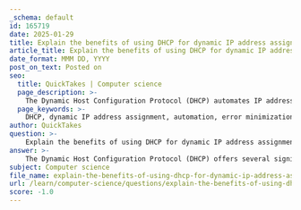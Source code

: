 ```yaml
---
_schema: default
id: 165719
date: 2025-01-29
title: Explain the benefits of using DHCP for dynamic IP address assignment.
article_title: Explain the benefits of using DHCP for dynamic IP address assignment.
date_format: MMM DD, YYYY
post_on_text: Posted on
seo:
  title: QuickTakes | Computer science
  page_description: >-
    The Dynamic Host Configuration Protocol (DHCP) automates IP address assignment, reduces errors, optimizes IP address space usage, simplifies network management, supports mobile devices, configures additional network parameters, and offers scalability for efficient network operations.
  page_keywords: >-
    DHCP, dynamic IP address assignment, automation, error minimization, efficient IP usage, network management, mobile devices, network configuration, scalability, administrative efficiency
author: QuickTakes
question: >-
    Explain the benefits of using DHCP for dynamic IP address assignment.
answer: >-
    The Dynamic Host Configuration Protocol (DHCP) offers several significant benefits for dynamic IP address assignment, which enhance network management and efficiency. Here are the key advantages:\n\n1. **Automation of IP Address Assignment**: DHCP automates the process of assigning IP addresses to devices on a network. When a device connects, it sends a request to the DHCP server, which responds with an available IP address. This automation reduces the need for manual configuration, saving time and effort for network administrators.\n\n2. **Minimization of Errors**: Manual IP address assignment can lead to errors such as duplicate IP addresses or incorrect configurations. DHCP minimizes these risks by managing the allocation of IP addresses from a predefined pool, ensuring that each device receives a unique address.\n\n3. **Efficient Use of IP Address Space**: DHCP allows for dynamic allocation of IP addresses, meaning that addresses can be reused as devices disconnect from the network. This is particularly beneficial in environments with a high turnover of devices, such as guest networks or mobile workforces, where not all devices are connected at all times.\n\n4. **Simplified Network Management**: With DHCP, network administrators can easily manage IP address assignments and configurations from a central server. This centralization simplifies tasks such as updating configurations, changing subnet masks, or adjusting address ranges without needing to access each device individually.\n\n5. **Support for Mobile Devices**: DHCP is particularly advantageous in environments with mobile devices that frequently connect and disconnect from the network. It allows these devices to obtain an IP address automatically, facilitating seamless connectivity without manual intervention.\n\n6. **Configuration of Additional Network Parameters**: Beyond just IP addresses, DHCP can also provide other essential network configuration parameters, such as subnet masks, default gateways, and DNS server information. This ensures that devices are not only assigned an IP address but are also configured correctly to communicate on the network.\n\n7. **Scalability**: DHCP is scalable, making it suitable for networks of all sizes, from small home networks to large enterprise environments. As the number of devices increases, DHCP can efficiently manage the allocation of IP addresses without significant administrative overhead.\n\nIn summary, DHCP enhances network efficiency, reduces administrative burdens, and minimizes errors associated with IP address management, making it an essential protocol for modern networking environments.
subject: Computer science
file_name: explain-the-benefits-of-using-dhcp-for-dynamic-ip-address-assignment.md
url: /learn/computer-science/questions/explain-the-benefits-of-using-dhcp-for-dynamic-ip-address-assignment
score: -1.0
---
```


&nbsp;